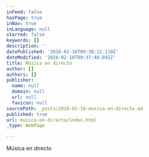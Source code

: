 ```yaml
---
inFeed: false
hasPage: true
inNav: true
inLanguage: null
starred: false
keywords: []
description: ''
datePublished: '2016-02-16T09:38:12.110Z'
dateModified: '2016-02-16T09:37:40.092Z'
title: Música en directo
author: []
authors: []
publisher:
  name: null
  domain: null
  url: null
  favicon: null
sourcePath: _posts/2016-02-16-musica-en-directo.md
published: true
url: musica-en-directo/index.html
_type: WebPage

---
```

Música en directo